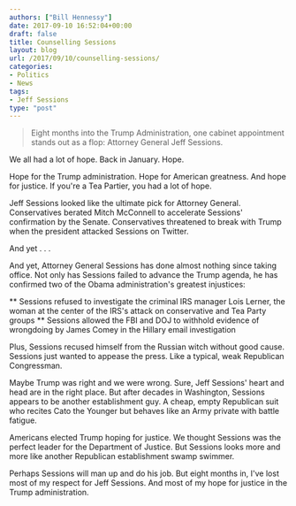 ```yaml
---
authors: ["Bill Hennessy"]
date: 2017-09-10 16:52:04+00:00
draft: false
title: Counselling Sessions
layout: blog
url: /2017/09/10/counselling-sessions/
categories:
- Politics
- News
tags:
- Jeff Sessions
type: "post"
---
```


> Eight months into the Trump Administration, one cabinet appointment stands out as a flop: Attorney General Jeff Sessions.



We all had a lot of hope. Back in January. Hope.

Hope for the Trump administration. Hope for American greatness. And hope for justice. If you're a Tea Partier, you had a lot of hope.

Jeff Sessions looked like the ultimate pick for Attorney General. Conservatives berated Mitch McConnell to accelerate Sessions' confirmation by the Senate. Conservatives threatened to break with Trump when the president attacked Sessions on Twitter.

And yet . . .

And yet, Attorney General Sessions has done almost nothing since taking office. Not only has Sessions failed to advance the Trump agenda, he has confirmed two of the Obama administration's greatest injustices:




** Sessions refused to investigate the criminal IRS manager Lois Lerner, the woman at the center of the IRS's attack on conservative and Tea Party groups
** Sessions allowed the FBI and DOJ to withhold evidence of wrongdoing by James Comey in the Hillary email investigation


Plus, Sessions recused himself from the Russian witch without good cause. Sessions just wanted to appease the press. Like a typical, weak Republican Congressman.

Maybe Trump was right and we were wrong. Sure, Jeff Sessions' heart and head are in the right place. But after decades in Washington, Sessions appears to be another establishment guy. A cheap, empty Republican suit who recites Cato the Younger but behaves like an Army private with battle fatigue.

Americans elected Trump hoping for justice. We thought Sessions was the perfect leader for the Department of Justice. But Sessions looks more and more like another Republican establishment swamp swimmer.

Perhaps Sessions will man up and do his job. But eight months in, I've lost most of my respect for Jeff Sessions. And most of my hope for justice in the Trump administration.


